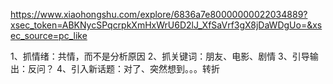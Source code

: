 
https://www.xiaohongshu.com/explore/6836a7e80000000022034889?xsec_token=ABKNycSPqcrpkXmHxWrU6D2lJ_XfSaVrf3gX8jDaWDgUo=&xsec_source=pc_like

1、抓情绪：共情，而不是分析原因
2、抓关键词：朋友、电影、剧情
3、引导输出：反问？
4、引入新话题：对了、突然想到。。。转折